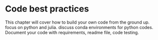 # Code best practices


This chapter will cover how to build your own code from the ground up.
focus on python and julia.
discuss conda environments for python codes.
Document your code with requirements, readme file, code testing.
